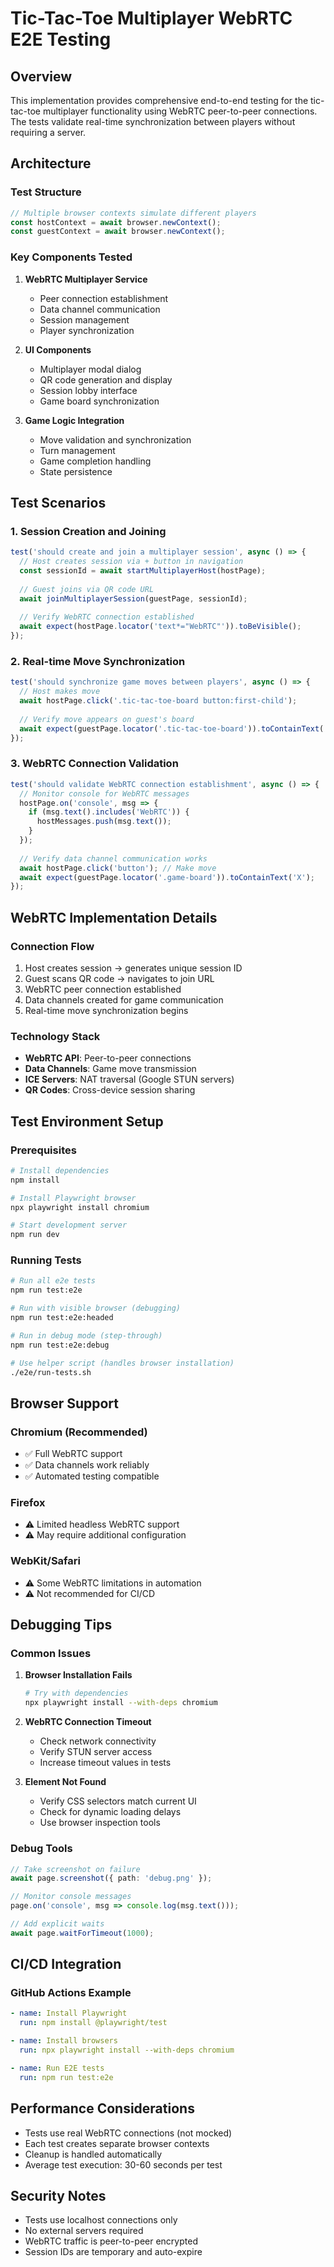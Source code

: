 # Tic-Tac-Toe Multiplayer WebRTC E2E Testing

## Overview

This implementation provides comprehensive end-to-end testing for the tic-tac-toe multiplayer functionality using WebRTC peer-to-peer connections. The tests validate real-time synchronization between players without requiring a server.

## Architecture

### Test Structure

```typescript
// Multiple browser contexts simulate different players
const hostContext = await browser.newContext();
const guestContext = await browser.newContext();
```

### Key Components Tested

1. **WebRTC Multiplayer Service**
   - Peer connection establishment
   - Data channel communication
   - Session management
   - Player synchronization

2. **UI Components**
   - Multiplayer modal dialog
   - QR code generation and display
   - Session lobby interface
   - Game board synchronization

3. **Game Logic Integration**
   - Move validation and synchronization
   - Turn management
   - Game completion handling
   - State persistence

## Test Scenarios

### 1. Session Creation and Joining
```typescript
test('should create and join a multiplayer session', async () => {
  // Host creates session via + button in navigation
  const sessionId = await startMultiplayerHost(hostPage);
  
  // Guest joins via QR code URL
  await joinMultiplayerSession(guestPage, sessionId);
  
  // Verify WebRTC connection established
  await expect(hostPage.locator('text*="WebRTC"')).toBeVisible();
});
```

### 2. Real-time Move Synchronization
```typescript
test('should synchronize game moves between players', async () => {
  // Host makes move
  await hostPage.click('.tic-tac-toe-board button:first-child');
  
  // Verify move appears on guest's board
  await expect(guestPage.locator('.tic-tac-toe-board')).toContainText('X');
});
```

### 3. WebRTC Connection Validation
```typescript
test('should validate WebRTC connection establishment', async () => {
  // Monitor console for WebRTC messages
  hostPage.on('console', msg => {
    if (msg.text().includes('WebRTC')) {
      hostMessages.push(msg.text());
    }
  });
  
  // Verify data channel communication works
  await hostPage.click('button'); // Make move
  await expect(guestPage.locator('.game-board')).toContainText('X');
});
```

## WebRTC Implementation Details

### Connection Flow
1. Host creates session → generates unique session ID
2. Guest scans QR code → navigates to join URL
3. WebRTC peer connection established
4. Data channels created for game communication
5. Real-time move synchronization begins

### Technology Stack
- **WebRTC API**: Peer-to-peer connections
- **Data Channels**: Game move transmission
- **ICE Servers**: NAT traversal (Google STUN servers)
- **QR Codes**: Cross-device session sharing

## Test Environment Setup

### Prerequisites
```bash
# Install dependencies
npm install

# Install Playwright browser
npx playwright install chromium

# Start development server
npm run dev
```

### Running Tests
```bash
# Run all e2e tests
npm run test:e2e

# Run with visible browser (debugging)
npm run test:e2e:headed

# Run in debug mode (step-through)
npm run test:e2e:debug

# Use helper script (handles browser installation)
./e2e/run-tests.sh
```

## Browser Support

### Chromium (Recommended)
- ✅ Full WebRTC support
- ✅ Data channels work reliably
- ✅ Automated testing compatible

### Firefox
- ⚠️ Limited headless WebRTC support
- ⚠️ May require additional configuration

### WebKit/Safari
- ⚠️ Some WebRTC limitations in automation
- ⚠️ Not recommended for CI/CD

## Debugging Tips

### Common Issues
1. **Browser Installation Fails**
   ```bash
   # Try with dependencies
   npx playwright install --with-deps chromium
   ```

2. **WebRTC Connection Timeout**
   - Check network connectivity
   - Verify STUN server access
   - Increase timeout values in tests

3. **Element Not Found**
   - Verify CSS selectors match current UI
   - Check for dynamic loading delays
   - Use browser inspection tools

### Debug Tools
```typescript
// Take screenshot on failure
await page.screenshot({ path: 'debug.png' });

// Monitor console messages
page.on('console', msg => console.log(msg.text()));

// Add explicit waits
await page.waitForTimeout(1000);
```

## CI/CD Integration

### GitHub Actions Example
```yaml
- name: Install Playwright
  run: npm install @playwright/test

- name: Install browsers
  run: npx playwright install --with-deps chromium

- name: Run E2E tests
  run: npm run test:e2e
```

## Performance Considerations

- Tests use real WebRTC connections (not mocked)
- Each test creates separate browser contexts
- Cleanup is handled automatically
- Average test execution: 30-60 seconds per test

## Security Notes

- Tests use localhost connections only
- No external servers required
- WebRTC traffic is peer-to-peer encrypted
- Session IDs are temporary and auto-expire